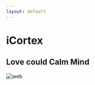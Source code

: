 ```yaml
---
layout: default
---
```


# iCortex
## Love could Calm Mind

![web](https://lwillbegates.github.io/images/web1.png)
